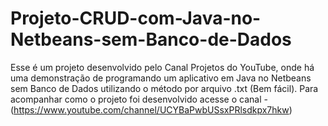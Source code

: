 # Projeto-CRUD-com-Java-no-Netbeans-sem-Banco-de-Dados
Esse é um projeto desenvolvido pelo Canal Projetos do YouTube, onde há uma demonstração de programando um aplicativo em Java no Netbeans sem Banco de Dados utilizando o método por arquivo .txt (Bem fácil). Para acompanhar como o projeto foi desenvolvido acesse o canal - (https://www.youtube.com/channel/UCYBaPwbUSsxPRlsdkpx7hkw)
